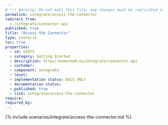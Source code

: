 ```yaml
---
# !!! Warning: Do not edit this file; any changes must be replicated in Excel !!!
permalink: integrate/access-the-connector
redirect_from:
  - /integrate/connector-api
published: true
title: "Access the Connector"
type: scenario
toc: true
properties:
  - id: SC075
  - category: Getting Started
  - description: https//enmeshed.eu/integrate/connector-api
  - customer:
  - component: integrate
  - level:
  - implementation status: DOCS ONLY
  - documentation status:
  - published: true
  - link: integrate/access-the-connector
require:
required_by:
---
```


{% include scenarios/integrate/access-the-connector.md %}
